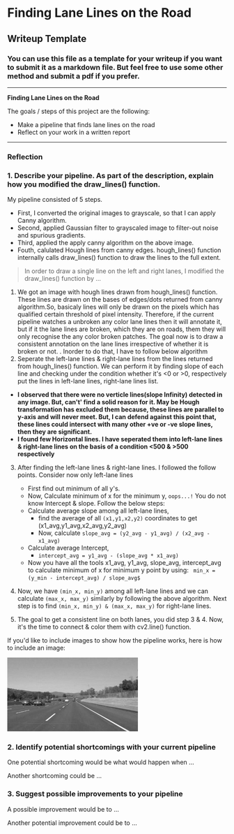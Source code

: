 # **Finding Lane Lines on the Road** 

## Writeup Template

### You can use this file as a template for your writeup if you want to submit it as a markdown file. But feel free to use some other method and submit a pdf if you prefer.

---

**Finding Lane Lines on the Road**

The goals / steps of this project are the following:
* Make a pipeline that finds lane lines on the road
* Reflect on your work in a written report


[//]: # (Image References)

[image1]: ./examples/grayscale.jpg "Grayscale"

---

### Reflection

### 1. Describe your pipeline. As part of the description, explain how you modified the draw_lines() function.

My pipeline consisted of 5 steps. 
* First, I converted the original images to grayscale, so that I can apply Canny algorithm.
* Second, applied Gaussian filter to grayscaled image to filter-out noise and spurious gradients.
* Third, applied the apply canny algorithm on the above image.
* Fouth, calulated Hough lines from canny edges. hough_lines() function internally calls draw_lines() function to draw the       lines to the full extent.
> In order to draw a single line on the left and right lanes, I modified the draw_lines() function by ...
 1. We got an image with hough lines drawn from hough_lines() function. These lines are drawn on the bases of edges/dots
   returned from canny algorithm.So, basicaly lines will only be drawn on the pixels which has qualified certain threshold
   of pixel intensity. Therefore, if the current pipeline watches a unbroken any color lane lines then it will annotate
   it, but if it the lane lines are broken, which they are on roads, them they will only recognise the any color broken
   patches. The goal now is to draw a consistent annotation on the lane lines irrespective of whether it is broken or not.
   . Inorder to do that, I have to follow below algorithm
 2. Seperate the left-lane lines & right-lane lines from the lines returned from hough_lines() function. We can perform 
   it by finding slope of each line and checking under the condition whether it's <0 or >0, respectively put the lines
   in left-lane lines, right-lane lines list.
   *  **I observed that there were no verticle lines(slope Infinity) detected in any image. But, can't' find a solid reason           for it.
      May be Hough transformation has excluded them because, these lines are parallel to y-axis and will never meet.
      But, I can defend against this point that, these lines could intersect with many other +ve or -ve slope lines,
      then they are significant.**
   * **I found few Horizontal lines. I have seperated them into left-lane lines & right-lane lines on the basis of a 
      condition <500 & >500 respectively**
 3. After finding the left-lane lines & right-lane lines. I followed the follow points. Consider now only left-lane lines
    * First find out minimum of all y's.
    * Now, Calculate minimum of x for the minimum y, `oops...!` You do not know Intercept & slope. Follow the below steps:
    * Calculate average slope among all left-lane lines,
        *  find the average of all `(x1,y1,x2,y2)` coordinates to get (x1_avg,y1_avg,x2_avg,y2_avg)
        *  Now, calculate `slope_avg = (y2_avg - y1_avg) / (x2_avg - x1_avg)`
    * Calculate average Intercept,
        *  `intercept_avg = y1_avg - (slope_avg * x1_avg)`
    * Now you have all the tools x1_avg, y1_avg, slope_avg, intercept_avg to calculate minimum of x for minimum y point by           using:
         ` min_x = (y_min - intercept_avg) / slope_avg$`

 4. Now, we have `(min_x, min_y)` among all left-lane lines and we can calculate `(max_x, max_y)` similarly by following the
   above algorithm.
   Next step is to find `(min_x, min_y) & (max_x, max_y)` for right-lane lines.
 5. The goal to get a consistent line on both lanes, you did step 3 & 4.
   Now, it's the time to connect & color them with cv2.line() function.

If you'd like to include images to show how the pipeline works, here is how to include an image: 

![alt text][image1]


### 2. Identify potential shortcomings with your current pipeline


One potential shortcoming would be what would happen when ... 

Another shortcoming could be ...


### 3. Suggest possible improvements to your pipeline

A possible improvement would be to ...

Another potential improvement could be to ...
